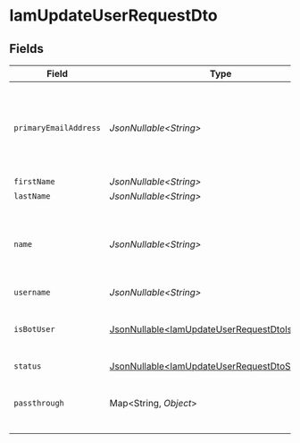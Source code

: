 # IamUpdateUserRequestDto


## Fields

| Field                                                                                                          | Type                                                                                                           | Required                                                                                                       | Description                                                                                                    | Example                                                                                                        |
| -------------------------------------------------------------------------------------------------------------- | -------------------------------------------------------------------------------------------------------------- | -------------------------------------------------------------------------------------------------------------- | -------------------------------------------------------------------------------------------------------------- | -------------------------------------------------------------------------------------------------------------- |
| `primaryEmailAddress`                                                                                          | *JsonNullable\<String>*                                                                                        | :heavy_minus_sign:                                                                                             | Primary email address of the user. This is generally a work email address.                                     | han@stackone.com                                                                                               |
| `firstName`                                                                                                    | *JsonNullable\<String>*                                                                                        | :heavy_minus_sign:                                                                                             | N/A                                                                                                            | Han                                                                                                            |
| `lastName`                                                                                                     | *JsonNullable\<String>*                                                                                        | :heavy_minus_sign:                                                                                             | N/A                                                                                                            | Solo                                                                                                           |
| `name`                                                                                                         | *JsonNullable\<String>*                                                                                        | :heavy_minus_sign:                                                                                             | User's name which (can be a full name or display name)                                                         | Han Solo                                                                                                       |
| `username`                                                                                                     | *JsonNullable\<String>*                                                                                        | :heavy_minus_sign:                                                                                             | N/A                                                                                                            | hansolo1977                                                                                                    |
| `isBotUser`                                                                                                    | [JsonNullable\<IamUpdateUserRequestDtoIsBotUser>](../../models/components/IamUpdateUserRequestDtoIsBotUser.md) | :heavy_minus_sign:                                                                                             | Indicates if the user is a bot or service user                                                                 | true                                                                                                           |
| `status`                                                                                                       | [JsonNullable\<IamUpdateUserRequestDtoStatus>](../../models/components/IamUpdateUserRequestDtoStatus.md)       | :heavy_minus_sign:                                                                                             | N/A                                                                                                            |                                                                                                                |
| `passthrough`                                                                                                  | Map\<String, *Object*>                                                                                         | :heavy_minus_sign:                                                                                             | Value to pass through to the provider                                                                          | {<br/>"other_known_names": "John Doe"<br/>}                                                                    |